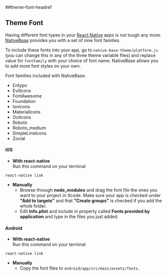 ##theme-font-headref
## Theme Font

Having different font types in your [React Native](https://facebook.github.io/react-native/) apps is not tough any more. [NativeBase](https://nativebase.io/) provides you with a set of nine font families.<br />

To include these fonts into your app, go to `native-base-theme/platform.js` (you can change this in any of the three theme variable files) and  replace value for <code>fontFamily</code> with your choice of font name. NativeBase allows you to add more font styles on your own.

Font families included with NativeBase:
* Entypo
* EvilIcons
* FontAwesome
* Foundation
* Ionicons
* MaterialIcons
* Octicons
* Roboto
* Roboto_medium
* SimpleLineIcons
* Zocial

#### iOS
* **With react-native**<br />
Run this command on your terminal<br />
<pre class="command-line language-xxx" data-output="2-19"><code>react-native link</code></pre>
* **Manually**
  * Browse through **node_modules** and drag the font file the ones you want to your project in Xcode. Make sure your app is checked under **"Add to targets"** and that **"Create groups"** is checked if you add the whole folder.
  * Edit **Info.plist** and include in property called **Fonts provided by application** and type in the files you just added.

#### Android
* **With react-native**<br />
Run this command on your terminal<br />
<pre class="command-line language-xxx" data-output="2-19"><code>react-native link</code></pre>
* **Manually**
  * Copy the font files to <code>android/app/src/main/assets/fonts.</code>
